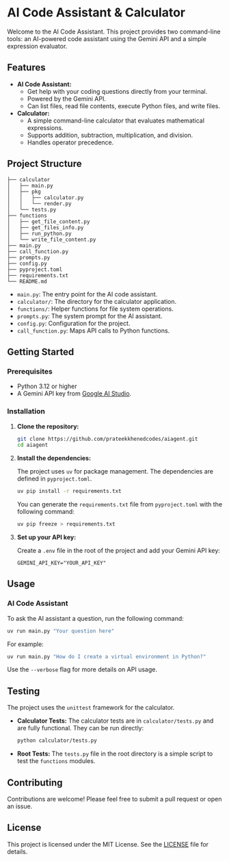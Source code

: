 # AI Code Assistant & Calculator

Welcome to the AI Code Assistant. This project provides two command-line tools: an AI-powered code assistant using the Gemini API and a simple expression evaluator.

## Features

-   **AI Code Assistant:**
    -   Get help with your coding questions directly from your terminal.
    -   Powered by the Gemini API.
    -   Can list files, read file contents, execute Python files, and write files.
-   **Calculator:**
    -   A simple command-line calculator that evaluates mathematical expressions.
    -   Supports addition, subtraction, multiplication, and division.
    -   Handles operator precedence.

## Project Structure

```
├── calculator
│   ├── main.py
│   ├── pkg
│   │   ├── calculator.py
│   │   └── render.py
│   └── tests.py
├── functions
│   ├── get_file_content.py
│   ├── get_files_info.py
│   ├── run_python.py
│   └── write_file_content.py
├── main.py
├── call_function.py
├── prompts.py
├── config.py
├── pyproject.toml
├── requirements.txt
└── README.md
```

-   `main.py`: The entry point for the AI code assistant.
-   `calculator/`: The directory for the calculator application.
-   `functions/`: Helper functions for file system operations.
-   `prompts.py`: The system prompt for the AI assistant.
-   `config.py`: Configuration for the project.
-   `call_function.py`: Maps API calls to Python functions.

## Getting Started

### Prerequisites

-   Python 3.12 or higher
-   A Gemini API key from [Google AI Studio](https://aistudio.google.com/).

### Installation

1.  **Clone the repository:**

    ```bash
    git clone https://github.com/prateekkhenedcodes/aiagent.git
    cd aiagent
    ```

2.  **Install the dependencies:**

    The project uses `uv` for package management. The dependencies are defined in `pyproject.toml`.

    ```bash
    uv pip install -r requirements.txt
    ```

    You can generate the `requirements.txt` file from `pyproject.toml` with the following command:

    ```bash
    uv pip freeze > requirements.txt
    ```

3.  **Set up your API key:**

    Create a `.env` file in the root of the project and add your Gemini API key:

    ```
    GEMINI_API_KEY="YOUR_API_KEY"
    ```

## Usage

### AI Code Assistant

To ask the AI assistant a question, run the following command:

```bash
uv run main.py "Your question here"
```

For example:

```bash
uv run main.py "How do I create a virtual environment in Python?"
```

Use the `--verbose` flag for more details on API usage.


## Testing

The project uses the `unittest` framework for the calculator.

-   **Calculator Tests:** The calculator tests are in `calculator/tests.py` and are fully functional. They can be run directly:

    ```bash
    python calculator/tests.py
    ```

-   **Root Tests:** The `tests.py` file in the root directory is a simple script to test the `functions` modules.

## Contributing

Contributions are welcome! Please feel free to submit a pull request or open an issue.

## License

This project is licensed under the MIT License. See the [LICENSE](LICENSE) file for details.
